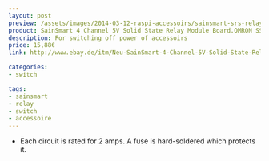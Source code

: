 ```yaml
---
layout: post
preview: /assets/images/2014-03-12-raspi-accessoirs/sainsmart-srs-relay.jpg
product: SainSmart 4 Channel 5V Solid State Relay Module Board.OMRON SSR AVR DSP Arduino
description: For switching off power of accessoirs
price: 15,88€
link: http://www.ebay.de/itm/Neu-SainSmart-4-Channel-5V-Solid-State-Relay-Module-Board-OMRON-SSR-AVR-Arduino-/320857846455?

categories:
- switch

tags:
- sainsmart
- relay
- switch
- accessoire
---
```


- Each circuit is rated for 2 amps. A fuse is hard-soldered which protects it.
